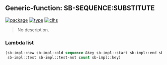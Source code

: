 ## Generic-function: SB-SEQUENCE:SUBSTITUTE
[![package](https://img.shields.io/badge/Package-SB--SEQUENCE-5f9ea0.svg?style=social&colorA=999999)](../) [![type](https://img.shields.io/badge/Type-Generic--Function-5f9ea0.svg?style=social&colorA=999999)](../#generic-function) [![clhs](https://img.shields.io/badge/CLHS-SUBSTITUTE-5f9ea0.svg?style=social&colorA=999999)](http://www.lispworks.com/documentation/HyperSpec/Body/f_sbs_s.htm) 

> No description.

### Lambda list
```cl
(sb-impl::new sb-impl::old sequence &key sb-impl::start sb-impl::end sb-impl::from-end
 sb-impl::test sb-impl::test-not count sb-impl::key)
```
